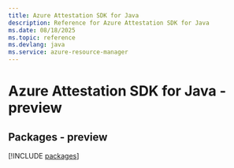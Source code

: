 ```yaml
---
title: Azure Attestation SDK for Java
description: Reference for Azure Attestation SDK for Java
ms.date: 08/18/2025
ms.topic: reference
ms.devlang: java
ms.service: azure-resource-manager
---
```

# Azure Attestation SDK for Java - preview
## Packages - preview
[!INCLUDE [packages](attestation-index.md)]